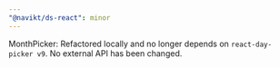 ```yaml
---
"@navikt/ds-react": minor
---
```


MonthPicker: Refactored locally and no longer depends on `react-day-picker v9`. No external API has been changed.
